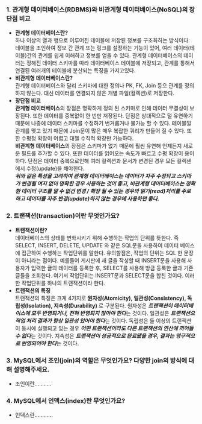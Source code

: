 ### 1. 관계형 데이터베이스(RDBMS)와 비관계형 데이터베이스(NoSQL)의 장단점 비교
* **관계형 데이터베이스란?**  
하나 이상의 열과 행으로 이루어진 테이블에 저장된 정보를 구조화하는 방식이다. 테이블을 조인하여 정보 간 관계 또는 링크를 설정하는 기능이 있어, 여러 데이터(테이블)간의 관계를 쉽게 이해하고 정보를 얻을 수 있다. 관계형 데이터베이스의 데이터는 정해진 데이터 스키마를 따라 데이터베이스 테이블에 저장되고, 관계를 통해서 연결된 여러개의 테이블에 분산되는 특징을 가지고있다.
* **비관계형 데이터베이스란?**  
관계형 데이터베이스와 달리 스키마에 대한 정의나 PK, FK, Join 등으 관계를 정의하지 않는다. 대신 데이터를 연결되지 않은 개별 파일(컬렉션)로 저장한다. 
* **장단점 비교**  
**관계형 데이터베이스**의 장점은 명확하게 정의 된 스키마로 인해 데이터 무결성이 보장된다. 또한 데이터를 중복없이 한 번만 저장된다. 단점은 상대적으로 덜 유연하기 때문에 나중에 데이터 스키마를 수정하기 번거롭거나 불가능 할 수 있다. 테이블낄 관계를 맺고 있기 때문에 Join문이 많은 매우 복잡한 쿼리가 만들어 질 수 있다. 또한 수평정 확장이 어렵고 대첼 수직적 확장만 가능하다.   
**비관계형 데이터베이스**의 장점은 스키마가 없기 때문에 훨씬 유연해 언제든지 새로운 필드를 추가할 수 있다. 또한 데이터를 읽어오는 속도가 빠르고 수평 확장이 용이하다. 단점은 데이터 중복으로인해 여러 컬렉션과 문서가 변경된 경우 모든 컬렉센에서 수정(update)을 해야한다.  
***위와 같은 특성을 고려하여 관계형 데이터베이스는 데이터가 자주 수정되고 스키마가 변경될 여지 없이 명확한 경우 사용하는 것이 좋고, 비관계형 데이터베이스는 정확한 데이터 구조를 알 수 없건 변경 / 확장 될 수 있는 경우와 읽기(read)처리를 주로 하고 데이터를 자주 변경(update)하지 않는 경우에 사용하면 좋다.***


### 2. 트랜잭션(transaction)이란 무엇인가요?
* **트랜잭션이란?**  
데이터베이스의 상태를 변화시키기 위해 수행하는 작업의 단위를 뜻한다. 즉 SELECT, INSERT, DELETE, UPDATE 와 같은 SQL문을 사용하여 데이터 베이스에 접근하여 수행하는 작업단위를 말한다. 유의할점은, 작업의 단위는 SQL 한 문장이 아니라는 점이다. 예를들어 게시판에 새 글을 작성할 때 INSERT문을 사용해 사용자가 입력한 글의 데이터를 등록한 후, SELECT를 사용해 방금 등록한 글과 기존 글들을 조회한다. 여기서 작업단위는 INSERT문과 SELECT문을 합친 것이다. 이러한 작업단위를 하나의 트랜잭션이라 한다.
* **트랜잭션의 특징**  
트랜잭션의 특징은 크게 4가지로 **원자성(Atomicity), 일관성(Consistency), 독립성(Isolation), 지속성(Durability)** 로 구분된다. 원자성은 ***트랜잭션이 데이터베이스에 모두 반영되거나, 전혀 반영되지 않아야 한다***는 것이다. 일관성은 ***트랜잭션으 작업 처리 결과가 항상 일관성 있어야 한다***는 것이다. 독립성은 둘 이상의 트랜잭션이 동시에 실행되고 있는 경우 ***어떤 트랜잭션이라도 다른 트랜잭션의 연산에 끼어들 수 없다***는 것이다. 지속성은 ***트랜잭션이 성공적으로 완료됐을 경우, 결과는 영구적으로 반영되어야 한다***는 것이다. 


### 3. MySQL에서 조인(join)의 역할은 무엇인가요? 다양한 join의 방식에 대해 설명해주세요.

- 조인이란...........

### 4. MySQL에서 인덱스(index)란 무엇인가요?

- 인덱스란............
